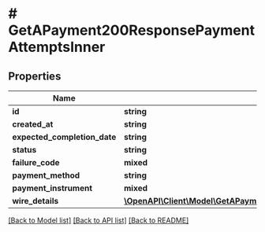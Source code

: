 # # GetAPayment200ResponsePaymentAttemptsInner

## Properties

Name | Type | Description | Notes
------------ | ------------- | ------------- | -------------
**id** | **string** |  | [optional]
**created_at** | **string** |  | [optional]
**expected_completion_date** | **string** |  | [optional]
**status** | **string** |  | [optional]
**failure_code** | **mixed** |  | [optional]
**payment_method** | **string** |  | [optional]
**payment_instrument** | **mixed** |  | [optional]
**wire_details** | [**\OpenAPI\Client\Model\GetAPayment200ResponsePaymentAttemptsInnerWireDetails**](GetAPayment200ResponsePaymentAttemptsInnerWireDetails.md) |  | [optional]

[[Back to Model list]](../../README.md#models) [[Back to API list]](../../README.md#endpoints) [[Back to README]](../../README.md)
